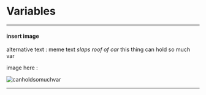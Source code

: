 # Variables

***

#### insert image

alternative text : meme text *slaps roof of car* this thing can hold so much   var   

image here : 

![canholdsomuchvar](https://user-images.githubusercontent.com/11316682/223891372-9e02dae0-3585-41ac-9f3f-33c8befacc0d.png)


***

